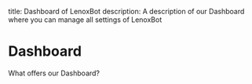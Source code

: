 title: Dashboard of LenoxBot
description: A description of our Dashboard where you can manage all settings of LenoxBot

# Dashboard

What offers our Dashboard?


